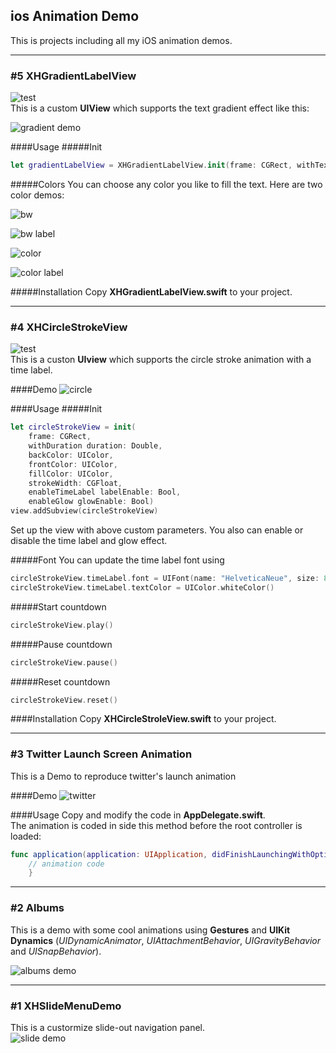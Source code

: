 ## ios Animation Demo
This is projects including all my iOS animation demos.

---
### \#5 XHGradientLabelView 
![test](./Demo/gradient.png)  
This is a custom **UIView** which supports the text gradient effect like this:  

![gradient demo](./Demo/gradient.gif)  

####Usage
#####Init

```swift
let gradientLabelView = XHGradientLabelView.init(frame: CGRect, withText text: String, andFont font: UIFont, withColors colors: [CGColor])
```
#####Colors
You can choose any color you like to fill the text. Here are two color demos:  

![bw](./Demo/bw.png)

![bw label](./Demo/bw.gif)  

![color](./Demo/color.png)

![color label](./Demo/color.gif)  

#####Installation
Copy **XHGradientLabelView.swift** to your project.

---
### \#4 XHCircleStrokeView
![test](./Demo/circle.png)  
This is a custon **UIview** which supports the circle stroke animation with a time label. 

####Demo
![circle](./Demo/circle.gif)

####Usage
#####Init

```swift
let circleStrokeView = init(
	frame: CGRect, 
	withDuration duration: Double, 
	backColor: UIColor, 
	frontColor: UIColor, 
	fillColor: UIColor, 
	strokeWidth: CGFloat, 
	enableTimeLabel labelEnable: Bool, 
	enableGlow glowEnable: Bool)
view.addSubview(circleStrokeView)
```
Set up the view with above custom parameters. You also can enable or disable the time label and glow effect.  

#####Font
You can update the time label font using  
```swift
circleStrokeView.timeLabel.font = UIFont(name: "HelveticaNeue", size: 80.0)
circleStrokeView.timeLabel.textColor = UIColor.whiteColor()
```

#####Start countdown
```swift
circleStrokeView.play()
```

#####Pause countdown
```swift
circleStrokeView.pause()
```

#####Reset countdown
```swift
circleStrokeView.reset()
```

####Installation
Copy **XHCircleStroleView.swift** to your project.  

---
### \#3 Twitter Launch Screen Animation
This is a Demo to reproduce twitter's launch animation

####Demo
![twitter](./Demo/twitter.gif)

####Usage
Copy and modify the code in **AppDelegate.swift**.  
The animation is coded in side this method before the root controller is loaded:  
```swift
func application(application: UIApplication, didFinishLaunchingWithOptions launchOptions: [NSObject: AnyObject]?) -> Bool {
	// animation code
	}
```

--- 
### \#2 Albums	
This is a demo with some cool animations using **Gestures** and **UIKit Dynamics** (*UIDynamicAnimator*, *UIAttachmentBehavior*, *UIGravityBehavior* and *UISnapBehavior*).		

![albums demo](./Demo/album.gif)   

---
### \#1 XHSlideMenuDemo	
This is a custormize slide-out navigation panel.  			
![slide demo](./Demo/slide.gif)   
